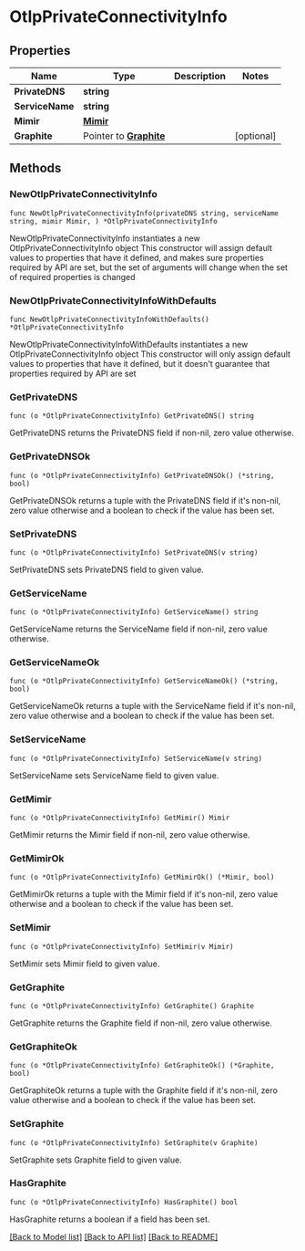 # OtlpPrivateConnectivityInfo

## Properties

Name | Type | Description | Notes
------------ | ------------- | ------------- | -------------
**PrivateDNS** | **string** |  | 
**ServiceName** | **string** |  | 
**Mimir** | [**Mimir**](Mimir.md) |  | 
**Graphite** | Pointer to [**Graphite**](Graphite.md) |  | [optional] 

## Methods

### NewOtlpPrivateConnectivityInfo

`func NewOtlpPrivateConnectivityInfo(privateDNS string, serviceName string, mimir Mimir, ) *OtlpPrivateConnectivityInfo`

NewOtlpPrivateConnectivityInfo instantiates a new OtlpPrivateConnectivityInfo object
This constructor will assign default values to properties that have it defined,
and makes sure properties required by API are set, but the set of arguments
will change when the set of required properties is changed

### NewOtlpPrivateConnectivityInfoWithDefaults

`func NewOtlpPrivateConnectivityInfoWithDefaults() *OtlpPrivateConnectivityInfo`

NewOtlpPrivateConnectivityInfoWithDefaults instantiates a new OtlpPrivateConnectivityInfo object
This constructor will only assign default values to properties that have it defined,
but it doesn't guarantee that properties required by API are set

### GetPrivateDNS

`func (o *OtlpPrivateConnectivityInfo) GetPrivateDNS() string`

GetPrivateDNS returns the PrivateDNS field if non-nil, zero value otherwise.

### GetPrivateDNSOk

`func (o *OtlpPrivateConnectivityInfo) GetPrivateDNSOk() (*string, bool)`

GetPrivateDNSOk returns a tuple with the PrivateDNS field if it's non-nil, zero value otherwise
and a boolean to check if the value has been set.

### SetPrivateDNS

`func (o *OtlpPrivateConnectivityInfo) SetPrivateDNS(v string)`

SetPrivateDNS sets PrivateDNS field to given value.


### GetServiceName

`func (o *OtlpPrivateConnectivityInfo) GetServiceName() string`

GetServiceName returns the ServiceName field if non-nil, zero value otherwise.

### GetServiceNameOk

`func (o *OtlpPrivateConnectivityInfo) GetServiceNameOk() (*string, bool)`

GetServiceNameOk returns a tuple with the ServiceName field if it's non-nil, zero value otherwise
and a boolean to check if the value has been set.

### SetServiceName

`func (o *OtlpPrivateConnectivityInfo) SetServiceName(v string)`

SetServiceName sets ServiceName field to given value.


### GetMimir

`func (o *OtlpPrivateConnectivityInfo) GetMimir() Mimir`

GetMimir returns the Mimir field if non-nil, zero value otherwise.

### GetMimirOk

`func (o *OtlpPrivateConnectivityInfo) GetMimirOk() (*Mimir, bool)`

GetMimirOk returns a tuple with the Mimir field if it's non-nil, zero value otherwise
and a boolean to check if the value has been set.

### SetMimir

`func (o *OtlpPrivateConnectivityInfo) SetMimir(v Mimir)`

SetMimir sets Mimir field to given value.


### GetGraphite

`func (o *OtlpPrivateConnectivityInfo) GetGraphite() Graphite`

GetGraphite returns the Graphite field if non-nil, zero value otherwise.

### GetGraphiteOk

`func (o *OtlpPrivateConnectivityInfo) GetGraphiteOk() (*Graphite, bool)`

GetGraphiteOk returns a tuple with the Graphite field if it's non-nil, zero value otherwise
and a boolean to check if the value has been set.

### SetGraphite

`func (o *OtlpPrivateConnectivityInfo) SetGraphite(v Graphite)`

SetGraphite sets Graphite field to given value.

### HasGraphite

`func (o *OtlpPrivateConnectivityInfo) HasGraphite() bool`

HasGraphite returns a boolean if a field has been set.


[[Back to Model list]](../README.md#documentation-for-models) [[Back to API list]](../README.md#documentation-for-api-endpoints) [[Back to README]](../README.md)


